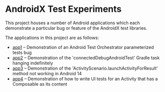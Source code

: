 # AndroidX Test Experiments

This project houses a number of Android applications which each demonstrate a particular bug or feature of the AndroidX test libraries.

The applications in this project are as follows:

* [app1](app1) – Demonstration of an Android Test Orchestrator parameterized tests bug
* [app2](app2) – Demonstration of the 'connectedDebugAndroidTest' Gradle task hanging indefinitely
* [app3](app3) – Demonstration of the 'ActivityScenario.launchActivityForResult' method not working in Android 14
* [app4](app4) – Demonstration of how to write UI tests for an Activity that has a Composable as its content
